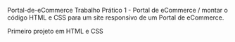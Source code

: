 Portal-de-eCommerce
Trabalho Prático 1 - Portal de eCommerce / montar o código HTML e CSS para um site responsivo de um Portal de eCommerce.

Primeiro projeto em HTML e CSS

